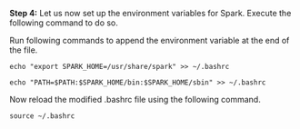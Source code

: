 **Step 4:** Let us now set up the environment variables for Spark. Execute the following command to do so.

Run following commands to append the environment variable at the end of the file.

`echo "export SPARK_HOME=/usr/share/spark" >> ~/.bashrc`

`echo "PATH=$PATH:$SPARK_HOME/bin:$SPARK_HOME/sbin" >> ~/.bashrc`

Now reload the modified .bashrc file using the following command.

`source ~/.bashrc`
